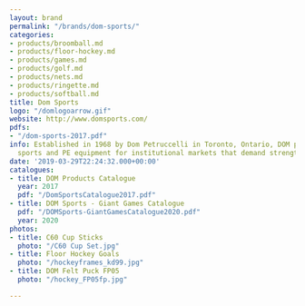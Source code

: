 ```yaml
---
layout: brand
permalink: "/brands/dom-sports/"
categories:
- products/broomball.md
- products/floor-hockey.md
- products/games.md
- products/golf.md
- products/nets.md
- products/ringette.md
- products/softball.md
title: Dom Sports
logo: "/domlogoarrow.gif"
website: http://www.domsports.com/
pdfs:
- "/dom-sports-2017.pdf"
info: Established in 1968 by Dom Petruccelli in Toronto, Ontario, DOM provides quality
  sports and PE equipment for institutional markets that demand strength and durability.
date: '2019-03-29T22:24:32.000+00:00'
catalogues:
- title: DOM Products Catalogue
  year: 2017
  pdf: "/DomSportsCatalogue2017.pdf"
- title: DOM Sports - Giant Games Catalogue
  pdf: "/DOMSports-GiantGamesCatalogue2020.pdf"
  year: 2020
photos:
- title: C60 Cup Sticks
  photo: "/C60 Cup Set.jpg"
- title: Floor Hockey Goals
  photo: "/hockeyframes_kd99.jpg"
- title: DOM Felt Puck FP05
  photo: "/hockey_FP05fp.jpg"

---
```

